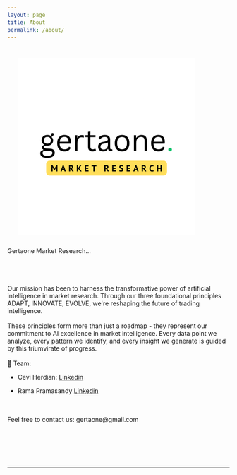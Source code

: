 ```yaml
---
layout: page
title: About
permalink: /about/
---
```


<img class="col one right" src="/img/gmr-photoaidcom-cropped.png" style="padding:25px">

<div>
Gertaone Market Research...
<br>
<span class="changing"></span>
<br>
<br>
<!--Practiced Data-Driven Strategist with experience in extraction,
transformation, loaded, statistical interpreting and visualizing various types of dataset.
Focusing on KPI Dashboard (Key Performance Indicator) and Predictive Analytics.--> 
<br>
	
<!--Presently I learn Data Science from scratch from Deutsche Bahn Headquarters Data Science team as intern.-->
<br>
Our mission has been to harness the transformative power of artificial intelligence in market research. Through our three foundational principles ADAPT, INNOVATE, EVOLVE, we're reshaping the future of trading intelligence.

<br>
<br>
These principles form more than just a roadmap - they represent our commitment to AI excellence in market intelligence. Every data point we analyze, every pattern we identify, and every insight we generate is guided by this triumvirate of progress.

<br>
<br>
🏢 Team: 

* Cevi Herdian: <a href="https://itsmecevi.github.io/workshop/">Linkedin</a>

* Rama Pramasandy <a href="https://itsmecevi.github.io/workshop/">Linkedin</a>
<!--Gertaone Market Research believes that the only constant is the process of change. -->
<br>
<!--By getting better every single day.-->
<br>
Feel free to contact us: gertaone@gmail.com
	
<!--I am a postgraduate student in Financial Services & Risk Management at HTW Berlin-University of Applied Sciences. My Specializing area in study is Advanced Data Analytics (Descriptive, Predictive, and Applied AI=Machine learning), Forecasting, and KPI (Key Performances Indicators).-->
<br>
<br>
<!--I'm interested in exploring the new ways or technology for better insight from data.-->
<br>
	
	
	
	
<br>
<br>


<!--  <a class="page-link" target="_blank" href="{{ '/JasminRubinovitzCV_2017.pdf' | prepend: site.baseurl }}">Resume</a> -->
</div>

<br/>
<hr/>
<br/>
<!-- <span class="contacticon center">
	<a href="mailto:jasrub@gmail.com"><i class="fa fa-envelope-square"></i></a>
	<a href="https://github.com/jasrub" target="_blank"><i class="fa fa-github-square"></i></a>
	<a href="https://il.linkedin.com/pub/jasmin-rubinovitz/a5/a91/9b1" target="_blank"><i class="fa fa-linkedin-square"></i></a>
	<a href="https://www.facebook.com/jasmin.rubinovitz" target="_blank"><i class="fa fa-facebook-square"></i></a>
</span> -->
<script src="https://ajax.googleapis.com/ajax/libs/jquery/3.1.1/jquery.min.js"></script>

<script type="text/javascript">
	{% include js/typed.js %}
</script>
<script>
  $(function(){
      $(".changing").typed({
        strings: ["AI-Driven Market Intelligence"],
        typeSpeed: 50,
				backDelay: 2000,
				showCursor: false,
				loop: true
      });
  });
</script>
